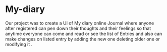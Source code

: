 # My-diary
Our project was to create a UI of My diary online Journal where anyone after registered can pen down their thoughts and their feelings so that anytime everyone can come and read or see the list of Entries and also can make changes on listed entry by adding the new one deleting older one or modifying it . 

